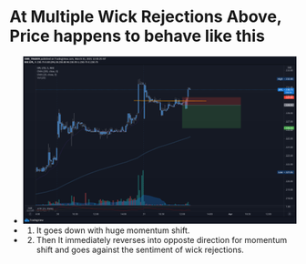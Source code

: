 # At Multiple Wick Rejections Above, Price happens to behave like this

- ![epl-entry-5m-result--R](https://github.com/fir0j/Real-Trades/blob/main/screenshots/epl-entry-5m-result--R.png "github")
- 1. It goes down with huge momentum shift.
- 2. Then It immediately reverses into opposte direction for momentum shift and goes against the sentiment of wick rejections.
